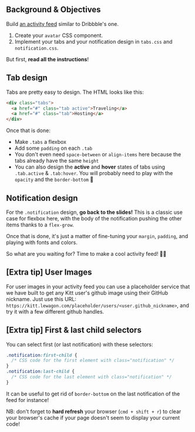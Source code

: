 ## Background & Objectives

Build [an activity feed](http://lewagon.github.io/html-css-challenges/13-activity-feed/) similar to Dribbble's one.

1. Create your `avatar` CSS component.
2. Implement your tabs and your notification design in `tabs.css` and `notification.css`.

But first, **read all the instructions**!

## Tab design

Tabs are pretty easy to design. The HTML looks like this:

```html
<div class="tabs">
  <a href="#" class="tab active">Traveling</a>
  <a href="#" class="tab">Hosting</a>
</div>
```

Once that is done:

- Make `.tabs` a flexbox
- Add some `padding` on each `.tab`
- You don't even need `space-between` or `align-items` here because the tabs already have the same `height`
- You can also design the **active** and **hover** states of tabs using `.tab.active` & `.tab:hover`. You will probably need to play with the `opacity` and the `border-bottom` 😬

## Notification design

For the `.notification` design, **go back to the slides!** This is a classic use case for flexbox here, with the body of the notification pushing the other items thanks to a `flex-grow`.

Once that is done, it's just a matter of fine-tuning your `margin`, `padding`, and playing with fonts and colors.

So what are you waiting for? Time to make a cool activity feed! 🚀🚀

## [Extra tip] User Images

For user images in your activity feed you can use a placeholder service that we have built to get any Kitt user's github image using their GitHub nickname. Just use this URL: `https://kitt.lewagon.com/placeholder/users/<user.github_nickname>`, and try it with a few different github handles.

## [Extra tip] First & last child selectors

You can select first (or last notification) with these selectors:

```css
.notification:first-child {
  /* CSS code for the first element with class="notification" */
}
.notification:last-child {
  /* CSS code for the last element with class="notification" */
}
```

It can be useful to get rid of `border-bottom` on the last notification of the feed for instance!

NB: don't forget to **hard refresh** your browser (`cmd + shift + r`) to clear your browser's cache if your page doesn't seem to display your current code!
